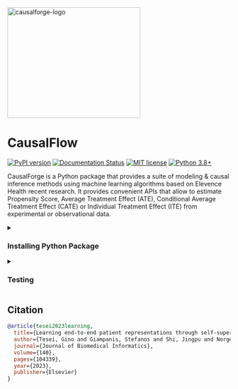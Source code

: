 <img alt="causalforge-logo" class="causalforge-logo"  height="250" width="300"  src="https://raw.githubusercontent.com/anthem-ai/causalflow/main/logo.png?token=GHSAT0AAAAAAB6UCMRK6JN5QVPWHF2GO3XSZCQL25A">

# CausalFlow

[![PyPI version](https://badge.fury.io/py/causalforge.svg)](https://badge.fury.io/py/causalforge)
[![Documentation Status](https://readthedocs.org/projects/causalforge/badge/?version=latest)](https://causalforge.readthedocs.io/en/latest/?badge=latest)
[![MIT license](https://img.shields.io/badge/License-MIT-blue.svg)](https://lbesson.mit-license.org/)
[![Python 3.8+](https://img.shields.io/badge/python-3.8+-blue.svg)](https://www.python.org/downloads/release/python-380/)


CausalForge is a Python package that provides a suite of modeling & causal inference methods using machine learning algorithms based on Elevence Health recent research. It provides convenient APIs that allow to estimate Propensity Score, Average Treatment Effect (ATE), Conditional Average Treatment Effect (CATE) or Individual Treatment Effect (ITE) 
from experimental or observational data.

<details>
  <summary> <H3>Installing Python Package</H3>  </summary>

We recommend to create a proper enviroment with tensorflow and pytorch 
installed. For example, for a local Mac enviroment without GPUs: 

```sh
conda env create -f env_mac.yml
conda activate causalforge
```

You can install it after cloning this repository, i.e.

```sh
git clone https://github.com/anthem-ai/causalforge
cd causalforge
[sudo] pip install -e . [--trusted-host pypi.org --trusted-host files.pythonhosted.org]
```

or directly from the repository (development), i.e.

```sh
pip install --upgrade git+https://github.com/anthem-ai/causalforge [--trusted-host pypi.org --trusted-host files.pythonhosted.org]
```

or directly from PyPI, i.e.

```sh
pip install causalforge
```

After installing you can import classes and methods, e.g.

```python
import causalforge
causalforge.__version__
```
</details>

<details>
  <summary> <H3>Testing</H3>  </summary>
  
```bash
cd tests
pytest --disable-warnings 
```

</details>

## Citation

```bibtex
@article{tesei2023learning,
  title={Learning end-to-end patient representations through self-supervised covariate balancing for causal treatment effect estimation},
  author={Tesei, Gino and Giampanis, Stefanos and Shi, Jingpu and Norgeot, Beau},
  journal={Journal of Biomedical Informatics},
  volume={140},
  pages={104339},
  year={2023},
  publisher={Elsevier}
}
```

